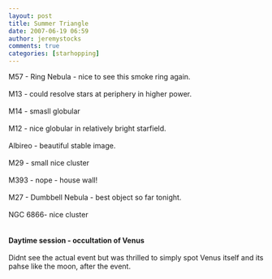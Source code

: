```yaml
---
layout: post
title: Summer Triangle
date: 2007-06-19 06:59
author: jeremystocks
comments: true
categories: [starhopping]
---
```

M57 - Ring Nebula - nice to see this smoke ring again.<br /><br />M13 - could resolve stars at periphery in higher power.<br /><br />M14 - smasll globular<br /><br />M12 - nice globular in relatively bright starfield.<br /><br />Albireo - beautiful stable image.<br /><br />M29 - small nice cluster<br /><br />M393 - nope  - house wall!<br /><br />M27 - Dumbbell Nebula - best object so far tonight.<br /><br />NGC 6866- nice cluster<br /><br /><br /><strong>Daytime session - occultation of Venus</strong><br /><br />Didnt see the actual event but was thrilled to simply spot Venus itself and its pahse like the moon, after the event.
